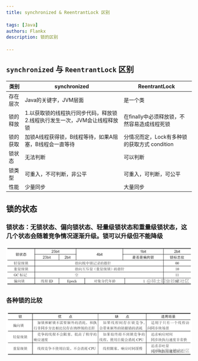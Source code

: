 ```yaml
---
title: synchronized & ReentrantLock 区别

tags: [Java]
authors: Flankx
description: 锁的区别

---
```


## `synchronized` 与 `ReentrantLock` 区别

| 类别 | synchronized | ReentrantLock |
|--|--|--|
| 存在层次 | Java的关键字，JVM层面 | 是一个类 |
| 锁的释放 | 1.以获取锁的线程执行同步代码，释放锁 2.线程执行发生一次，JVM会让线程释放锁|在finally中必须释放锁，不然容易造成线程死锁|
| 锁的获取 | 加锁A线程获得锁，B线程等待，如果A阻塞，B线程会一直等待|分情况而定，Lock有多种锁的获取方式 condition |
| 锁状态 |无法判断 | 可以判断|
| 锁类型 | 可重入，不可判断，非公平| 可重入，可判断，可公平|
| 性能 | 少量同步 | 大量同步 |

## 锁的状态

### 锁状态：无锁状态、偏向锁状态、轻量级锁状态和重量级锁状态，这几个状态会随着竞争情况逐渐升级。锁可以升级但不能降级

![Alt text](../_media/lock-1.webp)

### 各种锁的比较

![Alt text](../_media/lock-2.webp)
